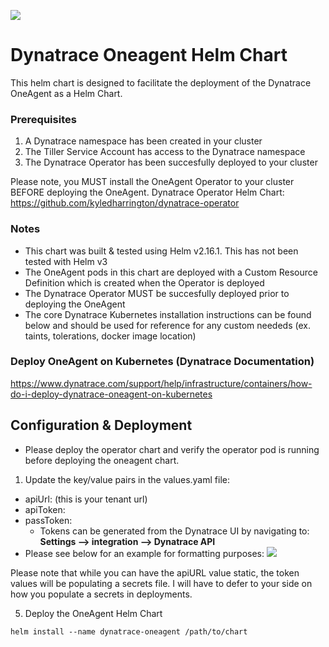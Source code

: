 
![](https://dt-cdn.net/images/dynatrace-logo-rgb-cph-800x142px-ac1b21b785.svg)

# Dynatrace Oneagent Helm Chart
This helm chart is designed to facilitate the deployment of the Dynatrace OneAgent as a Helm Chart.

### Prerequisites
1. A Dynatrace namespace has been created in your cluster
2. The Tiller Service Account has access to the Dynatrace namespace
3. The Dynatrace Operator has been succesfully deployed to your cluster

Please note, you MUST install the OneAgent Operator to your cluster BEFORE deploying the OneAgent.
Dynatrace Operator Helm Chart:
<https://github.com/kyledharrington/dynatrace-operator>

### Notes
- This chart was built & tested using Helm v2.16.1. This has not been tested with Helm v3
- The OneAgent pods in this chart are deployed with a Custom Resource Definition which is created when the Operator is deployed
- The Dynatrace Operator MUST be succesfully deployed prior to deploying the OneAgent
- The core Dynatrace Kubernetes installation instructions can be found below and should be used for reference for any custom neededs (ex. taints, tolerations, docker image location) 

### Deploy OneAgent on Kubernetes (Dynatrace Documentation)
<https://www.dynatrace.com/support/help/infrastructure/containers/how-do-i-deploy-dynatrace-oneagent-on-kubernetes>


## Configuration & Deployment
- Please deploy the operator chart and verify the operator pod is running before deploying the oneagent chart.
 
1. Update the key/value pairs in the values.yaml file:
- apiUrl: (this is your tenant url)
- apiToken:
- passToken: 
    - Tokens can be generated from the Dynatrace UI by navigating to:
        **Settings --> integration --> Dynatrace API**
- Please see below for an example for formatting purposes:
![](https://storage.googleapis.com/kdh-github/helm-oneagent/values.png)


Please note that while you can have the apiURL value static, the token values will be populating a secrets file. I will have to defer to your side on how you populate a secrets in deployments.
 
5. Deploy the OneAgent Helm Chart
```
helm install --name dynatrace-oneagent /path/to/chart
```
